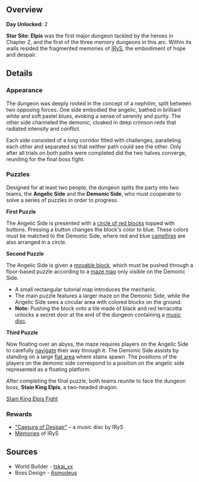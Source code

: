 <!-- title: Star Site: Elpis -->
<!-- quote: Your one true idol, now sit back and enjoy the show! -->
<!-- chapters: 1 -->
<!-- images: (Star Site: Elpis Overview #1), (Star Site: Elpis Overview #2), (Star Site: Elpis Overview #3), (Star Site: Elpis Overview #4), (Star Site: Elpis Icon), (Dungeon Boss: Stain King Elpis) -->
<!-- model: false -->

## Overview

**Day Unlocked:** 2

**Star Site: Elpis** was the first major dungeon tackled by the heroes in Chapter 2, and the first of the three memory dungeons in this arc. Within its walls resided the fragmented memories of [IRyS](#entry:irys-entry), the embodiment of hope and despair.

## Details

### Appearance

The dungeon was deeply rooted in the concept of a nephilim, split between two opposing forces. One side embodied the angelic, bathed in brilliant white and soft pastel blues, evoking a sense of serenity and purity. The other side channeled the demonic, cloaked in deep crimson reds that radiated intensity and conflict.

Each side consisted of a long corridor filled with challenges, paralleling each other and separated so that neither path could see the other. Only after all trials on both paths were completed did the two halves converge, reuniting for the final boss fight.

### Puzzles

Designed for at least two people, the dungeon splits the party into two teams, the **Angelic Side** and the **Demonic Side**, who must cooperate to solve a series of puzzles in order to progress.

**First Puzzle**

The Angelic Side is presented with a [circle of red blocks](https://www.youtube.com/live/axlJjQQ_rzU?si=MAqpJXpQJXmj2K6e&t=3573) topped with buttons. Pressing a button changes the block's color to blue. These colors must be matched to the Demonic Side, where red and blue [campfires](https://www.youtube.com/live/NSOuyMjCxPI?si=03CadFAr7PQ8DJvd&t=4524) are also arranged in a circle.

**Second Puzzle**

The Angelic Side is given a [movable block](https://www.youtube.com/live/axlJjQQ_rzU?si=DDnmLpQW0CXpggdp&t=3694), which must be pushed through a floor-based puzzle according to a [maze map](https://www.youtube.com/live/NSOuyMjCxPI?si=wgLETZiPN-WpX7qy&t=4666) only visible on the Demonic Side.

- A small rectangular tutorial map introduces the mechanic.
- The main puzzle features a larger maze on the Demonic Side, while the Angelic Side sees a circular area with colored blocks on the ground.
- **Note:** Pushing the block onto a tile made of black and red terracotta unlocks a secret door at the end of the dungeon containing a [music disc](https://www.youtube.com/live/A97SrozF36w?si=zNzhwalpOc_S6Tu_&t=7429).

**Third Puzzle**

Now floating over an abyss, the maze requires players on the Angelic Side to carefully [navigate](https://www.youtube.com/live/axlJjQQ_rzU?si=8ijRq_d2gpa0y5mv&t=4273) their way through it. The Demonic Side assists by standing on a large [flat area](https://www.youtube.com/live/NSOuyMjCxPI?si=8UiI1wWq3zOPqzNm&t=5227) where stains spawn. The positions of the players on the demonic side correspond to a position on the angelic side represented as a floating platform.

After completing the final puzzle, both teams reunite to face the dungeon boss, **Stain King Elpis**, a two-headed dragon.

[Stain King Elpis Fight](#embed:https://www.youtube.com/live/axlJjQQ_rzU?si=imMOupLj1UxTJV2C&t=5896)

### Rewards

- ["Caesura of Despair"](https://youtu.be/vBNI979XyoE?si=J7NPq-J5GJfAt8iP) – a music disc by IRyS
- [Memories](https://www.youtube.com/watch?v=5uaWaQg4pnM) of IRyS

## Sources

- World Builder - [tskai_xx](https://x.com/tskai_xx/status/1919701535896043963/photo/1)
- Boss Design - [Asmodeus](#out:https://www.youtube.com/watch?v=o3-fzH3MgfE&feature=youtu.be)
